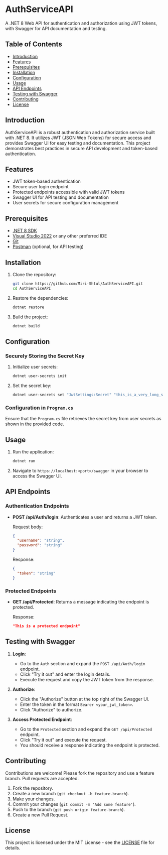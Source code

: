 # AuthServiceAPI

A .NET 8 Web API for authentication and authorization using JWT tokens, with Swagger for API documentation and testing.

## Table of Contents

- [Introduction](#introduction)
- [Features](#features)
- [Prerequisites](#prerequisites)
- [Installation](#installation)
- [Configuration](#configuration)
- [Usage](#usage)
- [API Endpoints](#api-endpoints)
- [Testing with Swagger](#testing-with-swagger)
- [Contributing](#contributing)
- [License](#license)

## Introduction

AuthServiceAPI is a robust authentication and authorization service built with .NET 8. It utilizes JWT (JSON Web Tokens) for secure access and provides Swagger UI for easy testing and documentation. This project demonstrates best practices in secure API development and token-based authentication.

## Features

- JWT token-based authentication
- Secure user login endpoint
- Protected endpoints accessible with valid JWT tokens
- Swagger UI for API testing and documentation
- User secrets for secure configuration management

## Prerequisites

- [.NET 8 SDK](https://dotnet.microsoft.com/download/dotnet/8.0)
- [Visual Studio 2022](https://visualstudio.microsoft.com/) or any other preferred IDE
- [Git](https://git-scm.com/)
- [Postman](https://www.postman.com/) (optional, for API testing)

## Installation

1. Clone the repository:

    ```bash
    git clone https://github.com/Miri-Shtul/AuthServiceAPI.git
    cd AuthServiceAPI
    ```

2. Restore the dependencies:

    ```bash
    dotnet restore
    ```

3. Build the project:

    ```bash
    dotnet build
    ```

## Configuration

### Securely Storing the Secret Key

1. Initialize user secrets:

    ```bash
    dotnet user-secrets init
    ```

2. Set the secret key:

    ```bash
    dotnet user-secrets set "JwtSettings:Secret" "this_is_a_very_long_secret_key_12345!"
    ```

### Configuration in `Program.cs`

Ensure that the `Program.cs` file retrieves the secret key from user secrets as shown in the provided code.

## Usage

1. Run the application:

    ```bash
    dotnet run
    ```

2. Navigate to `https://localhost:<port>/swagger` in your browser to access the Swagger UI.

## API Endpoints

### Authentication Endpoints

- **POST /api/Auth/login**: Authenticates a user and returns a JWT token.

    Request body:
    ```json
    {
      "username": "string",
      "password": "string"
    }
    ```

    Response:
    ```json
    {
      "token": "string"
    }
    ```

### Protected Endpoints

- **GET /api/Protected**: Returns a message indicating the endpoint is protected.

    Response:
    ```json
    "This is a protected endpoint"
    ```

## Testing with Swagger

1. **Login**:
    - Go to the `Auth` section and expand the `POST /api/Auth/login` endpoint.
    - Click "Try it out" and enter the login details.
    - Execute the request and copy the JWT token from the response.

2. **Authorize**:
    - Click the "Authorize" button at the top right of the Swagger UI.
    - Enter the token in the format `Bearer <your_jwt_token>`.
    - Click "Authorize" to authorize.

3. **Access Protected Endpoint**:
    - Go to the `Protected` section and expand the `GET /api/Protected` endpoint.
    - Click "Try it out" and execute the request.
    - You should receive a response indicating the endpoint is protected.

## Contributing

Contributions are welcome! Please fork the repository and use a feature branch. Pull requests are accepted.

1. Fork the repository.
2. Create a new branch (`git checkout -b feature-branch`).
3. Make your changes.
4. Commit your changes (`git commit -m 'Add some feature'`).
5. Push to the branch (`git push origin feature-branch`).
6. Create a new Pull Request.

## License

This project is licensed under the MIT License - see the [LICENSE](LICENSE) file for details.

